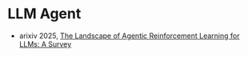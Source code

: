 # LLM Agent 


- arixiv 2025, [The Landscape of Agentic Reinforcement Learning for LLMs: A Survey](https://arxiv.org/pdf/2509.02547)

